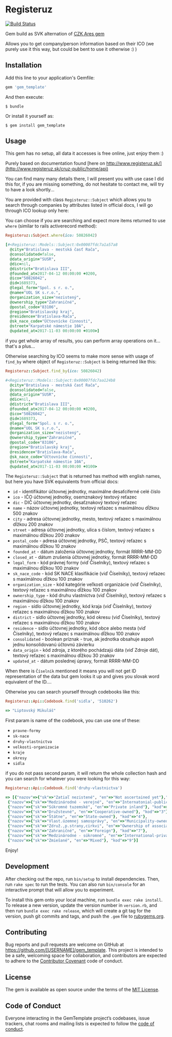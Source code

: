 # Registeruz

[![Build Status](https://travis-ci.org/redrick/registeruz.svg?branch=master)](https://travis-ci.org/redrick/registeruz)

Gem build as SVK alternation of [CZK Ares gem](https://github.com/ucetnictvi-on-line/ares.rb)

Allows you to get company/person information based on their ICO (we purely use
it this way, but could be bent to use it otherwise :) )

## Installation

Add this line to your application's Gemfile:

```ruby
gem 'gem_template'
```

And then execute:

    $ bundle

Or install it yourself as:

    $ gem install gem_template

## Usage

This gem has no setup, all data it accesses is free online, just enjoy them :)

Purely based on documentation found [here on
http://www.registeruz.sk/](http://www.registeruz.sk/cruz-public/home/api)

You can find many many details there, I will present you with use case I did
this for, if you are missing something, do not hesitate to contact me, will try
to have a look shortly...

You are provided with class `Registeruz::Subject` which allows you to search
through companies by attributes listed in official docs, I will go through ICO
lookup only here:

You can choose if you are searching and expect more items returned to use `where` (similar to rails activerecord method):

```ruby
Registeruz::Subject.where(ico: 50826042)

[#<Registeruz::Models::Subject:0x00007fdc7a1a57a8
  @city="Bratislava - mestská časť Rača",
  @consolidated=false,
  @data_origin="SUSR",
  @dic=nil,
  @district="Bratislava III",
  @founded_at=2017-04-12 00:00:00 +0200,
  @ico="50826042",
  @id=1689373,
  @legal_form="Spol. s r. o.",
  @name="UOL SK s.r.o.",
  @organization_size="nezistený",
  @ownership_type="Zahraničné",
  @postal_code="83106",
  @region="Bratislavský kraj",
  @residence="Bratislava-Rača",
  @sk_nace_code="Účtovnícke činnosti",
  @street="Karpatské námestie 10A",
  @updated_at=2017-11-03 00:00:00 +0100>]
```

if you get whole array of results, you can perform array operations on it...
that's a plus...

Otherwise searching by ICO seems to make more sense with usage of `find_by`
where object of `Registeruz::Subject` is being returned like this:

```ruby
Registeruz::Subject.find_by(ico: 50826042)

#<Registeruz::Models::Subject:0x00007fdc7aa124b8
  @city="Bratislava - mestská časť Rača",
  @consolidated=false,
  @data_origin="SUSR",
  @dic=nil,
  @district="Bratislava III",
  @founded_at=2017-04-12 00:00:00 +0200,
  @ico="50826042",
  @id=1689373,
  @legal_form="Spol. s r. o.",
  @name="UOL SK s.r.o.",
  @organization_size="nezistený",
  @ownership_type="Zahraničné",
  @postal_code="83106",
  @region="Bratislavský kraj",
  @residence="Bratislava-Rača",
  @sk_nace_code="Účtovnícke činnosti",
  @street="Karpatské námestie 10A",
  @updated_at=2017-11-03 00:00:00 +0100>
```

The `Registeruz::Subject` that is returned has method with english names, but
here you have SVK equivalents from official docs:

- `id` - identifikátor účtovnej jednotky, maximálne desaťciferné celé číslo
- `ico` - IČO účtovnej jednotky, osemznakový textový reťazec
- `dic` - DIČ účtovnej jednotky, desaťznakový textový reťazec
- `name` - názov účtovnej jednotky, textový reťazec s maximálnou dĺžkou 500 znakov
- `city` - adresa účtovnej jednotky, mesto, textový reťazec s maximálnou dĺžkou 200 znakov
- `street` - adresa účtovnej jednotky, ulica s číslom, textový reťazec s maximálnou dĺžkou 200 znakov
- `postal_code` - adresa účtovnej jednotky, PSČ, textový reťazec s maximálnou dĺžkou 10 znakov
- `founded_at` - dátum založenia účtovnej jednotky, formát RRRR-MM-DD
- `closed_at` - dátum zrušenia účtovnej jednotky, formát RRRR-MM-DD
- `legal_form` - kód právnej formy (viď Číselníky), textový reťazec s maximálnou dĺžkou 100 znakov
- `sk_nace_code` - kód SK NACE klasifikácie (viď Číselníky), textový reťazec s maximálnou dĺžkou 100 znakov
- `organization_size` - kód kategórie veľkosti organizácie (viď Číselníky), textový reťazec s maximálnou dĺžkou 100 znakov
- `ownership_type` - kód druhu vlastníctva (viď Číselníky), textový reťazec s maximálnou dĺžkou 100 znakov
- `region` - sídlo účtovnej jednotky, kód kraja (viď Číselníky), textový reťazec s maximálnou dĺžkou 100 znakov
- `district` - sídlo účtovnej jednotky, kód okresu (viď Číselníky), textový reťazec s maximálnou dĺžkou 100 znakov
- `residence` - sídlo účtovnej jednotky, kód obce alebo mesta (viď Číselníky), textový reťazec s maximálnou dĺžkou 100 znakov
- `consolidated` - boolean príznak - true, ak jednotka obsahuje aspoň jednu konsolidovanú účtovnú závierku
- `data_origin` - kód zdroja, z ktorého pochádzajú dáta (viď Zdroje dát), textový reťazec s maximálnou dĺžkou 30 znakov
- `updated_at` - dátum poslednej úpravy, formát RRRR-MM-DD

When there is `Číselník` mentioned it means you will not get ID representation
of the data but gem looks it up and gives you slovak word equivalent of the
ID....

Otherwise you can search yourself through codebooks like this:

```ruby
Registeruz::Api::Codebook.find('sidla', '510262')

=> "Liptovský Mikuláš"
```

First param is name of the codebook, you can use one of these:

- `pravne-formy`
- `sk-nace`
- `druhy-vlastnictva`
- `velkosti-organizacie`
- `kraje`
- `okresy`
- `sidla`

if you do not pass second param, it will return the whole collection hash and
you can search for whatever you were looking for this way:

```ruby
Registeruz::Api::Codebook.find('druhy-vlastnictva')

=> [{"nazov"=>{"sk"=>"Zatiaľ nezistené", "en"=>"Not ascertained yet"},"kod"=>"0"},
 {"nazov"=>{"sk"=>"Medzinárodné - verejné", "en"=>"Internatonial-public"},"kod"=>"1"},
 {"nazov"=>{"sk"=>"Súkromné tuzemské", "en"=>"Private inland"}, "kod"=>"2"},
 {"nazov"=>{"sk"=>"Družstevné", "en"=>"Cooperative-owned"}, "kod"=>"3"},
 {"nazov"=>{"sk"=>"Štátne", "en"=>"State-owned"}, "kod"=>"4"},
 {"nazov"=>{"sk"=>"Vlast.územnej samosprávy", "en"=>"Municipality-owned"},"kod"=>"5"},
 {"nazov"=>{"sk"=>"Združ.,p.strany,cirkvi", "en"=>"Ownership of associat."}, "kod"=>"6"},
 {"nazov"=>{"sk"=>"Zahraničné", "en"=>"Foreign"}, "kod"=>"7"},
 {"nazov"=>{"sk"=>"Medzinárodné - súkromné", "en"=>"International-private"}, "kod"=>"8"},
 {"nazov"=>{"sk"=>"Zmiešané", "en"=>"Mixed"}, "kod"=>"9"}]
```

Enjoy!

## Development

After checking out the repo, run `bin/setup` to install dependencies. Then, run `rake spec` to run the tests. You can also run `bin/console` for an interactive prompt that will allow you to experiment.

To install this gem onto your local machine, run `bundle exec rake install`. To release a new version, update the version number in `version.rb`, and then run `bundle exec rake release`, which will create a git tag for the version, push git commits and tags, and push the `.gem` file to [rubygems.org](https://rubygems.org).

## Contributing

Bug reports and pull requests are welcome on GitHub at https://github.com/[USERNAME]/gem_template. This project is intended to be a safe, welcoming space for collaboration, and contributors are expected to adhere to the [Contributor Covenant](http://contributor-covenant.org) code of conduct.

## License

The gem is available as open source under the terms of the [MIT License](https://opensource.org/licenses/MIT).

## Code of Conduct

Everyone interacting in the GemTemplate project’s codebases, issue trackers, chat rooms and mailing lists is expected to follow the [code of conduct](https://github.com/[USERNAME]/gem_template/blob/master/CODE_OF_CONDUCT.md).
